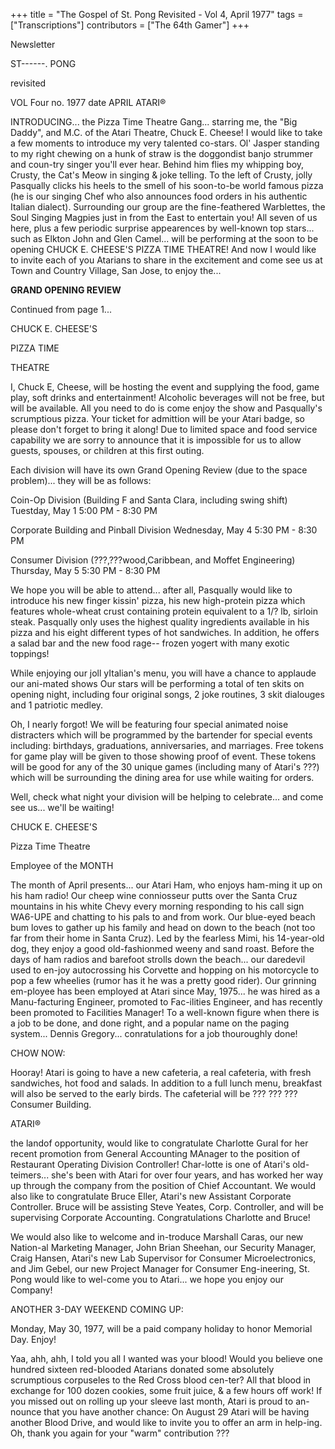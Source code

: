 +++
title = "The Gospel of St. Pong Revisited - Vol 4, April 1977"
tags = ["Transcriptions"]
contributors = ["The 64th Gamer"]
+++

Newsletter

ST------. PONG

revisited

VOL Four no. 1977 date APRIL ATARI®

INTRODUCING... the Pizza Time Theatre Gang... starring me, the "Big Daddy", and M.C. of the Atari Theatre, Chuck E. Cheese! I would like to take a few moments to introduce my very talented co-stars. Ol' Jasper standing to my right chewing on a hunk of straw is the doggondist banjo strummer and coun-try singer you'll ever hear. Behind him flies my whipping boy, Crusty, the Cat's Meow in singing & joke telling. To the left of Crusty, jolly Pasqually clicks his heels to the smell of his soon-to-be world famous pizza (he is our singing Chef who also announces food orders in his authentic Italian dialect). Surrounding our group are the fine-feathered Warblettes, the Soul Singing Magpies just in from the East to entertain you! All seven of us here, plus a few periodic surprise appearences by well-known top stars... such as Elkton John and Glen Camel... will be performing at the soon to be opening CHUCK E. CHEESE'S PIZZA TIME THEATRE! And now I would like to invite each of you Atarians to share in the excitement and come see us at Town and Country Village, San Jose, to enjoy the...

**GRAND OPENING REVIEW**

Continued from page 1...

CHUCK E. CHEESE'S

PIZZA TIME

THEATRE

I, Chuck E, Cheese, will be hosting the event and supplying the food, game play, soft drinks and entertainment! Alcoholic beverages will not be free, but will be available. All you need to do is come enjoy the show and Pasqually's scrumptious pizza. Your ticket for admittion will be your Atari badge, so please don't forget to bring it along! Due to limited space and food service capability we are sorry to announce that it is impossible for us to allow guests, spouses, or children at this first outing.

Each division will have its own Grand Opening Review (due to the space problem)... they will be as follows:

Coin-Op Division (Building F and Santa Clara, including swing shift)    Tuestday, May 1     5:00 PM - 8:30 PM

Corporate Building and Pinball Division     Wednesday, May 4        5:30 PM - 8:30 PM

Consumer Division (???,???wood,Caribbean, and Moffet Engineering)   Thursday, May 5     5:30 PM - 8:30 PM

We hope you will be able to attend... after all, Pasqually would like to introduce his new finger kissin' pizza, his new high-protein pizza which features whole-wheat crust containing protein equivalent to a 1/? lb, sirloin steak. Pasqually only uses the highest quality ingredients available in his pizza and his eight different types of hot sandwiches. In addition, he offers a salad bar and the new food rage-- frozen yogert with many exotic toppings!

While enjoying our joll yItalian's menu, you will have a chance to applaude our ani-mated shows Our stars will be performing a total of ten skits on opening night, including four original songs, 2 joke routines, 3 skit dialouges and 1 patriotic medley.

Oh, I nearly forgot! We will be featuring four special animated noise distracters which will be programmed by the bartender for special events including: birthdays, graduations, anniversaries, and marriages. Free tokens for game play will be given to those showing proof of event. These tokens will be good for any of the 30 unique games (including many of Atari's ???) which will be surrounding the dining area for use while waiting for orders.

Well, check what night your division will be helping to celebrate... and come see us... we'll be waiting!

CHUCK E. CHEESE'S

Pizza Time Theatre

Employee of the MONTH

The month of April presents... our Atari Ham, who enjoys ham-ming it up on his ham radio! Our cheep wine conniosseur putts over the Santa Cruz mountains in his white Chevy every morning responding to his call sign WA6-UPE and chatting to his pals to and from work. Our blue-eyed beach bum loves to gather up his family and head on down to the beach (not too far from their home in Santa Cruz). Led by the fearless Mimi, his 14-year-old dog, they enjoy a good old-fashionmed weeny and sand roast. Before the days of ham radios and barefoot strolls down the beach... our daredevil used to en-joy autocrossing his Corvette and hopping on his motorcycle to pop a few wheelies (rumor has it he was a pretty good rider). Our grinning em-ployee has been employed at Atari since May, 1975... he was hired as a Manu-facturing Engineer, promoted to Fac-ilities Engineer, and has recently been promoted to Facilities Manager! To a well-known figure when there is a job to be done, and done right, and a popular name on the paging system... Dennis Gregory... conratulations for a job thouroughly done!

CHOW NOW:

Hooray! Atari is going to have a new cafeteria, a real cafeteria, with fresh sandwiches, hot food and salads. In addition to a full lunch menu, breakfast will also be served to the early birds. The cafeterial will be ??? ??? ??? Consumer Building.

ATARI®

the landof opportunity, would like to congratulate Charlotte Gural for her recent promotion from General Accounting MAnager to the position of Restaurant Operating Division Controller! Char-lotte is one of Atari's old-teimers... she's been with Atari for over four years, and has worked her way up through the company from the position of Chief Accountant. We would also like to congratulate Bruce Eller, Atari's new Assistant Corporate Controller. Bruce will be assisting Steve Yeates, Corp. Controller, and will be supervising Corporate Accounting. Congratulations Charlotte and Bruce!

We would also like to welcome and in-troduce Marshall Caras, our new Nation-al Marketing Manager, John Brian Sheehan, our Security Manager, Craig Hansen, Atari's new Lab Supervisor for Consumer Microelectronics, and Jim Gebel, our new Project Manager for Consumer Eng-ineering, St. Pong would like to wel-come you to Atari... we hope you enjoy our Company!

ANOTHER 3-DAY WEEKEND COMING UP:

Monday, May 30, 1977, will be a paid company holiday to honor Memorial Day. Enjoy!

Yaa, ahh, ahh, I told you all I wanted was your blood! Would you believe one hundred sixteen red-blooded Atarians donated some absolutely scrumptious corpuseles to the Red Cross blood cen-ter? All that blood in exchange for 100 dozen cookies, some fruit juice, & a few hours off work! If you missed out on rolling up your sleeve last month, Atari is proud to an-nounce that you have another chance: On August 29 Atari will be having another Blood Drive, and would like to invite you to offer an arm in help-ing. Oh, thank you again for your "warm" contribution ???
